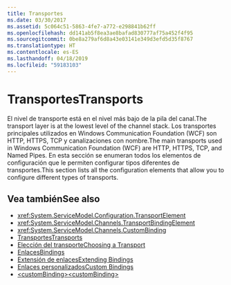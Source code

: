 ```yaml
---
title: Transportes
ms.date: 03/30/2017
ms.assetid: 5c064c51-5863-4fe7-a772-e298841b62ff
ms.openlocfilehash: dd141ab5f8ea3ae8bafad830777af75a452f4f95
ms.sourcegitcommit: 0be8a279af6d8a43e03141e349d3efd5d35f8767
ms.translationtype: HT
ms.contentlocale: es-ES
ms.lasthandoff: 04/18/2019
ms.locfileid: "59183103"
---
```

# <a name="transports"></a><span data-ttu-id="0d704-102">Transportes</span><span class="sxs-lookup"><span data-stu-id="0d704-102">Transports</span></span>
<span data-ttu-id="0d704-103">El nivel de transporte está en el nivel más bajo de la pila del canal.</span><span class="sxs-lookup"><span data-stu-id="0d704-103">The transport layer is at the lowest level of the channel stack.</span></span> <span data-ttu-id="0d704-104">Los transportes principales utilizados en Windows Communication Foundation (WCF) son HTTP, HTTPS, TCP y canalizaciones con nombre.</span><span class="sxs-lookup"><span data-stu-id="0d704-104">The main transports used in Windows Communication Foundation (WCF) are HTTP, HTTPS, TCP, and Named Pipes.</span></span> <span data-ttu-id="0d704-105">En esta sección se enumeran todos los elementos de configuración que le permiten configurar tipos diferentes de transportes.</span><span class="sxs-lookup"><span data-stu-id="0d704-105">This section lists all the configuration elements that allow you to configure different types of transports.</span></span>  
  
## <a name="see-also"></a><span data-ttu-id="0d704-106">Vea también</span><span class="sxs-lookup"><span data-stu-id="0d704-106">See also</span></span>

- <xref:System.ServiceModel.Configuration.TransportElement>
- <xref:System.ServiceModel.Channels.TransportBindingElement>
- <xref:System.ServiceModel.Channels.CustomBinding>
- [<span data-ttu-id="0d704-107">Transportes</span><span class="sxs-lookup"><span data-stu-id="0d704-107">Transports</span></span>](../../../../../docs/framework/wcf/feature-details/transports.md)
- [<span data-ttu-id="0d704-108">Elección del transporte</span><span class="sxs-lookup"><span data-stu-id="0d704-108">Choosing a Transport</span></span>](../../../../../docs/framework/wcf/feature-details/choosing-a-transport.md)
- [<span data-ttu-id="0d704-109">Enlaces</span><span class="sxs-lookup"><span data-stu-id="0d704-109">Bindings</span></span>](../../../../../docs/framework/wcf/bindings.md)
- [<span data-ttu-id="0d704-110">Extensión de enlaces</span><span class="sxs-lookup"><span data-stu-id="0d704-110">Extending Bindings</span></span>](../../../../../docs/framework/wcf/extending/extending-bindings.md)
- [<span data-ttu-id="0d704-111">Enlaces personalizados</span><span class="sxs-lookup"><span data-stu-id="0d704-111">Custom Bindings</span></span>](../../../../../docs/framework/wcf/extending/custom-bindings.md)
- [<span data-ttu-id="0d704-112">\<customBinding></span><span class="sxs-lookup"><span data-stu-id="0d704-112">\<customBinding></span></span>](../../../../../docs/framework/configure-apps/file-schema/wcf/custombinding.md)
